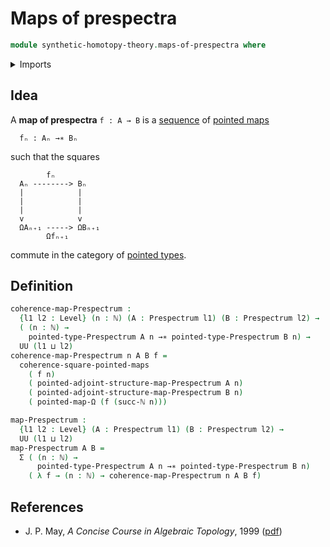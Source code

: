 # Maps of prespectra

```agda
module synthetic-homotopy-theory.maps-of-prespectra where
```

<details><summary>Imports</summary>

```agda
open import elementary-number-theory.natural-numbers

open import foundation.dependent-pair-types
open import foundation.universe-levels

open import structured-types.commuting-squares-of-pointed-maps
open import structured-types.pointed-maps

open import synthetic-homotopy-theory.functoriality-loop-spaces
open import synthetic-homotopy-theory.prespectra
```

</details>

## Idea

A **map of prespectra** `f : A → B` is a
[sequence](foundation.dependent-sequences.md) of
[pointed maps](structured-types.pointed-maps.md)

```text
  fₙ : Aₙ →∗ Bₙ
```

such that the squares

```text
        fₙ
  Aₙ --------> Bₙ
  |            |
  |            |
  |            |
  v            v
  ΩAₙ₊₁ -----> ΩBₙ₊₁
        Ωfₙ₊₁
```

commute in the category of [pointed types](structured-types.pointed-types.md).

## Definition

```agda
coherence-map-Prespectrum :
  {l1 l2 : Level} (n : ℕ) (A : Prespectrum l1) (B : Prespectrum l2) →
  ( (n : ℕ) →
    pointed-type-Prespectrum A n →∗ pointed-type-Prespectrum B n) →
  UU (l1 ⊔ l2)
coherence-map-Prespectrum n A B f =
  coherence-square-pointed-maps
    ( f n)
    ( pointed-adjoint-structure-map-Prespectrum A n)
    ( pointed-adjoint-structure-map-Prespectrum B n)
    ( pointed-map-Ω (f (succ-ℕ n)))

map-Prespectrum :
  {l1 l2 : Level} (A : Prespectrum l1) (B : Prespectrum l2) →
  UU (l1 ⊔ l2)
map-Prespectrum A B =
  Σ ( (n : ℕ) →
      pointed-type-Prespectrum A n →∗ pointed-type-Prespectrum B n)
    ( λ f → (n : ℕ) → coherence-map-Prespectrum n A B f)
```

## References

- J. P. May, _A Concise Course in Algebraic Topology_, 1999
  ([pdf](https://www.math.uchicago.edu/~may/CONCISE/ConciseRevised.pdf))
